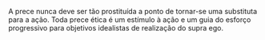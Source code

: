 ﻿A prece nunca deve ser tão prostituída a ponto de tornar-se uma substituta para a ação. Toda prece ética é um estímulo à ação e um guia do esforço progressivo para objetivos idealistas de realização do supra ego.